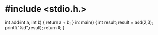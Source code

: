 # #include <stdio.h.>
int add(int a, int b)
{
	return a + b;
}
int main()
{
	int result;
	result = add(2,3);
	printf("%d",result);
	return 0;
}
